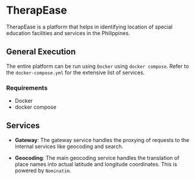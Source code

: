 # TherapEase

TherapEase is a platform that helps in identifying location of special education facilities and services in the Philippines.

## General Execution

The entire platform can be run using `Docker` using `docker compose`. Refer to the `docker-compose.yml` for the extensive list of services.

### Requirements

- Docker
- docker compose

## Services

- **Gateway**: The gateway service handles the proxying of requests to the internal services like geocoding and search.

- **Geocoding**: The main geocoding service handles the translation of place names into actual latitude and longitude coordinates. This is powered by `Nominatim`.
